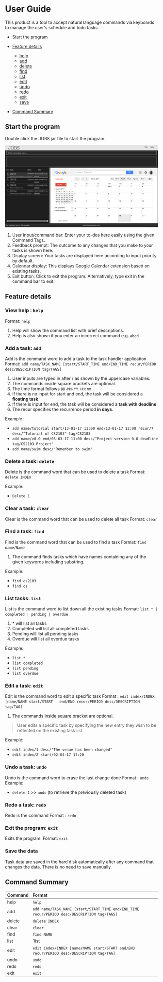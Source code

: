# User Guide

This product is a tool to accept natural language commands via keyboards to manage the user's schedule and todo tasks.

* [Start the program](#start-the-program)

* [Feature details](#feature-details)
    * [help](#view-help-help)
    * [add](#add-a-task-add)
    * [delete](#delete-a-task-delete)
    * [find](#find-a-task-find)
    * [list](#list-tasks-list)
    * [edit](#edit-a-task-edit)
    * [undo](#undo-a-task-undo)
    * [redo](#redo-a-task-redo)
    * [exit](#exit-the-program-exit)
    * [save](#save-the-data)

* [Command Summary](#command-summary)



## Start the program

Double click the JOBS.jar file to start the program.

<img src="images/DIsplay_JOBS.png" width="600"><br>

1. User input/command bar: Enter your to-dos here easily using the given Command Tags.
2. Feedback prompt: The outcome to any changes that you make to your tasks is shown here.
3. Display screen: Your tasks are displayed here according to input priority by default.
4. Calendar display: This displays Google Calendar extension based on existing tasks.
5. Exit button: Click to exit the program. Alternatively, type exit in the command bar to exit.

## Feature details

### View help : `help`
Format: `help`

1. Help will show the command list with brief descriptions.
2. Help is also shown if you enter an incorrect command e.g. `abcd`

### Add a task: `add`
Add is the command word to add a task to the task handler application
Format: `add name/TASK_NAME [start/START_TIME end/END_TIME recur/PERIOD desc/DESCRIPTION tag/TAGS]`
1. User inputs are typed in after / as shown by the uppercase variables.
2. The commands inside square brackets are optional.
3. The time format follows `DD-MM-YY HH:mm`
4. If there is no input for start and end, the task will be considered a **floating task**
5. If there is input for end, the task will be considered a **task with deadline**
6. The recur specifies the recurrence period **in days**.

Example :
* `add name/tutorial start/13-01-17 11:00 end/13-01-17 12:00 recur/7 desc/"Tutorial of CS2103" tag/CS2103`
* `add name/v0.0 end/03-03-17 11:00 desc/"Project version 0.0 deadline tag/CS2103 Project"`
* `add name/swim desc/"Remember to swim"`

### Delete a task: `delete`
Delete is the command word that can be used to delete a task
Format: `delete INDEX`

Example:
* `Delete 1`

### Clear a task: `clear`
Clear is the command word that can be used to delete all task
Format: `clear`

### Find a task: `find`
Find is the command word that can be used to find a task
Format: `find name/Name`
1. The command finds tasks which have names containing any of the given keywords including substring.

Example:
* `find cs2103`
* `find cs`

### List tasks: `list`
List is the command word to list down all the existing tasks
Format: `list * | completed | pending | overdue`
1. \* will list all tasks
2. Completed will list all completed tasks
3. Pending will list all pending tasks
4. Overdue will list all overdue tasks

Example:
* `list *`
* `list completed`
* `list pending`
* `list overdue`

### Edit a task: `edit`
Edit is the command word to edit a specific task
Format : `edit index/INDEX [name/NAME start/START   end/END recur/PERIOD desc/DESCRIPTION tag/TAG]`
1. The commands inside square bracket are optional.
>User edits a specific task by specifying the new entry they wish to be reflected on the existing task list

Example:
* `edit index/1 desc/"The venue has been changed"`
* `edit index/2 start/02-04-17 17:20`

### Undo a task: `undo`
Undo is the command word to erase the last change done
Format : `undo`
Example:
* `delete 1` >> `undo` (to retrieve the previously deleted task)

### Redo a task: `redo`
Redo is the command
Format : `redo`

### Exit the program: `exit`
Exits the program.
Format: `exit`

### Save the data
Task data are saved in the hard disk automatically after any command that changes the data. There is no need to save manually.

## Command Summary

Command | Format
-------- | :--------
help | `help`
add | `add name/TASK_NAME [start/START_TIME end/END_TIME recur/PERIOD desc/DESCRIPTION tag/TAGS]`
delete | `delete INDEX`
clear | `clear`
find | `find NAME`
list | `list | completed | in-progress`
edit | `edit index/INDEX [name/NAME start/START end/END recur/PERIOD desc/DESCRIPTION tag/TAG]`
undo | `undo` 
redo | `redo`
exit | `exit`

